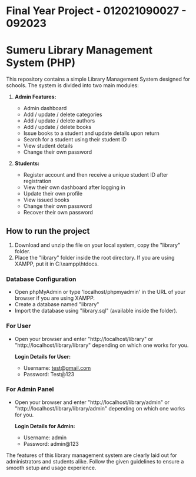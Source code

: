 # Final Year Project - 012021090027 - 092023

# Sumeru Library Management System (PHP)

This repository contains a simple Library Management System designed for schools. The system is divided into two main modules:

1. **Admin Features:**
   
    - Admin dashboard
    - Add / update / delete categories
    - Add / update / delete authors
    - Add / update / delete books
    - Issue books to a student and update details upon return
    - Search for a student using their student ID
    - View student details
    - Change their own password

2. **Students:**
   
    - Register account and then receive a unique student ID after registration
    - View their own dashboard after logging in
    - Update their own profile
    - View issued books
    - Change their own password
    - Recover their own password

## How to run the project

1. Download and unzip the file on your local system, copy the "library" folder.
2. Place the "library" folder inside the root directory. If you are using XAMPP, put it in C:\xampp\htdocs.

### Database Configuration

- Open phpMyAdmin or type 'localhost/phpmyadmin' in the URL of your browser if you are using XAMPP.
- Create a database named "library"
- Import the database using "library.sql" (available inside the folder).

### For User

- Open your browser and enter "http://localhost/library" or "http://localhost/library/library" depending on which one works for you.
  
   **Login Details for User:**
   - Username: test@gmail.com
   - Password: Test@123

### For Admin Panel

- Open your browser and enter "http://localhost/library/admin" or "http://localhost/library/library/admin" depending on which one works for you.

   **Login Details for Admin:**
   - Username: admin
   - Password: admin@123

The features of this library management system are clearly laid out for administrators and students alike. Follow the given guidelines to ensure a smooth setup and usage experience.
